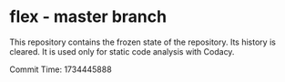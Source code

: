# flex - master branch

This repository contains the frozen state of the repository.
Its history is cleared. It is used only for static code
analysis with Codacy.

Commit Time: 1734445888